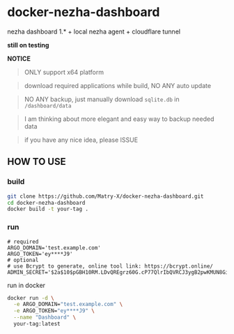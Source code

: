 # docker-nezha-dashboard
nezha dashboard 1.* + local nezha agent + cloudflare tunnel

**still on testing**

**NOTICE**

> ONLY support x64 platform

> download required applications while build, NO ANY auto update

> NO ANY backup, just manually download `sqlite.db` in `/dashboard/data`

> I am thinking about more elegant and easy way to backup needed data

> if you have any nice idea, please ISSUE

## HOW TO USE

### build

```bash
git clone https://github.com/Matry-X/docker-nezha-dashboard.git
cd docker-nezha-dashboard
docker build -t your-tag .
```

### run

```env
# required
ARGO_DOMAIN='test.example.com'
ARGO_TOKEN='ey****J9'
# optional
# use Bcrypt to generate, online tool link: https://bcrypt.online/
ADMIN_SECRET='$2a$10$pGBH10RM.LDvQREgrz60G.cP77QlrIbQVRCJ3ygB2pwKMUN8GiucW'
```

run in docker
```bash
docker run -d \
  -e ARGO_DOMAIN="test.example.com" \
  -e ARGO_TOKEN="ey****J9" \
  --name "Dashboard" \
  your-tag:latest
```

